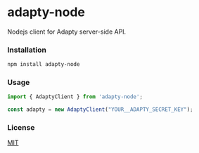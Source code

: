 # adapty-node

Nodejs client for Adapty server-side API.

### Installation

```bash
npm install adapty-node
```

### Usage

```typescript
import { AdaptyClient } from 'adapty-node';

const adapty = new AdaptyClient("YOUR__ADAPTY_SECRET_KEY");
```

### License

[MIT](LICENSE)